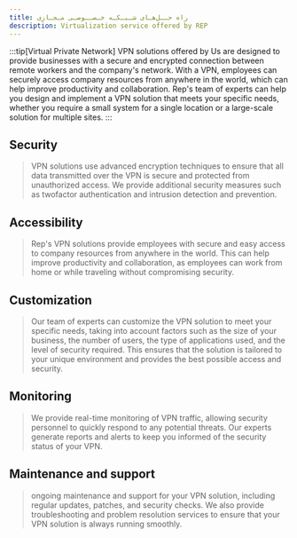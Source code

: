 ```yaml
---
title: راه حــل‌هـای شـبـکـه خـصــوصـی مـجـازی
description: Virtualization service offered by REP
---
```

:::tip[Virtual Private Network]
VPN solutions offered by Us are designed to provide businesses with a secure and encrypted connection between remote workers and the company's network. With a VPN, employees can securely access company resources from anywhere in the world, which can help improve productivity and collaboration. Rep's team of experts can help you design and implement a VPN solution that meets your specific needs, whether you require a small system for a single location or a large-scale solution for multiple sites.
:::

## Security
> VPN solutions use advanced encryption techniques to ensure that all data transmitted over the VPN is secure and protected from unauthorized access. We provide additional security measures such as twofactor authentication and intrusion detection and prevention.

## Accessibility
> Rep's VPN solutions provide employees with secure and easy access to company resources from anywhere in the world. This can help improve productivity and collaboration, as employees can work from home or while traveling without compromising security.

## Customization
> Our team of experts can customize the VPN solution to meet your specific needs, taking into account factors such as the size of your business, the number of users, the type of applications used, and the level of security required. This ensures that the solution is tailored to your unique environment and provides the best possible access and security.

## Monitoring
> We provide real-time monitoring of VPN traffic, allowing security personnel to quickly respond to any potential threats. Our experts generate reports and alerts to keep you informed of the security status of your VPN.

## Maintenance and support
> ongoing maintenance and support for your VPN solution, including regular updates, patches, and security checks. We also provide troubleshooting and problem resolution services to ensure that your VPN solution is always running smoothly.
